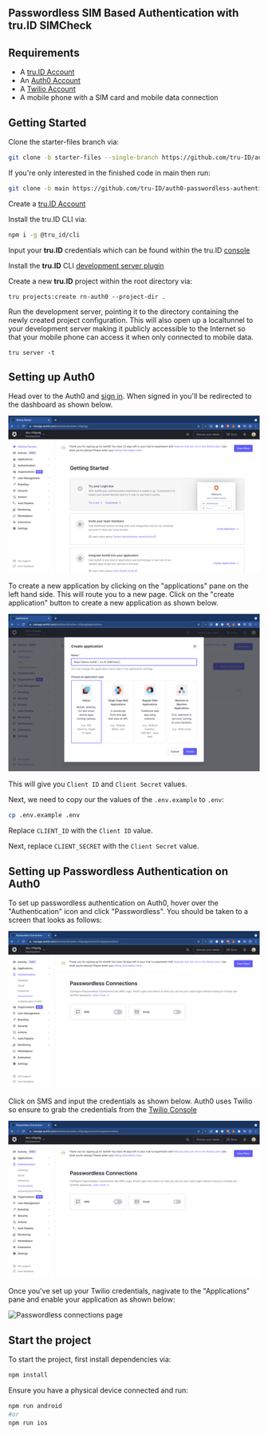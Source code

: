 ## Passwordless SIM Based Authentication with **tru.ID** SIMCheck

## Requirements

- A [tru.ID Account](https://tru.id)
- An [Auth0 Account](https://manage.auth0.com)
- A [Twilio Account](https://www.twilio.com)
- A mobile phone with a SIM card and mobile data connection

## Getting Started

Clone the starter-files branch via:

```bash
git clone -b starter-files --single-branch https://github.com/tru-ID/auth0-passwordless-authentication-react-native.git
```

If you're only interested in the finished code in main then run:

```bash
git clone -b main https://github.com/tru-ID/auth0-passwordless-authentication-react-native.git
```

Create a [tru.ID Account](https://tru.id)

Install the tru.ID CLI via:

```bash
npm i -g @tru_id/cli

```

Input your **tru.ID** credentials which can be found within the tru.ID [console](https://developer.tru.id/console)

Install the **tru.ID** CLI [development server plugin](https://github.com/tru-ID/cli-plugin-dev-server)

Create a new **tru.ID** project within the root directory via:

```
tru projects:create rn-auth0 --project-dir .
```

Run the development server, pointing it to the directory containing the newly created project configuration. This will also open up a localtunnel to your development server making it publicly accessible to the Internet so that your mobile phone can access it when only connected to mobile data.

```
tru server -t
```

## Setting up Auth0

Head over to the Auth0 and [sign in](https://manage.auth0.com). When signed in you'll be redirected to the dashboard as shown below.

![Auth0 Dashboard](./readme-assets/dashboard.png)

To create a new application by clicking on the "applications" pane on the left hand side. This will route you to a new page. Click on the "create application" button to create a new application as shown below.

![Create application page](./readme-assets/create-application.png)

This will give you `Client ID` and `Client Secret` values.

Next, we need to copy our the values of the `.env.example` to `.env`:

```bash
cp .env.example .env
```

Replace `CLIENT_ID` with the `Client ID` value.

Next, replace `CLIENT_SECRET` with the `Client Secret` value.

## Setting up Passwordless Authentication on Auth0

To set up passwordless authentication on Auth0, hover over the "Authentication" icon and click "Passwordless". You should be taken to a screen that looks as follows:

![Passwordless connections page](./readme-assets/passwordless-connections.png)

Click on SMS and input the credentials as shown below. Auth0 uses Twilio so ensure to grab the credentials from the [Twilio Console](console.twilio.com)

![Passwordless connections page](./readme-assets/passwordless-connections.png)

Once you've set up your Twilio credentials, nagivate to the "Applications" pane and enable your application as shown below:

![Passwordless connections page](./readme-assets/passwordless-connections-application.png)

## Start the project

To start the project, first install dependencies via:

```bash
npm install
```

Ensure you have a physical device connected and run:

```bash
npm run android
#or
npm run ios
```
